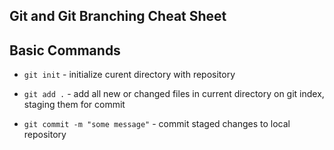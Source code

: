 ## Git and Git Branching Cheat Sheet


## Basic Commands
* `git init` - initialize curent directory with repository

* `git add .` - add all new or changed files in current directory on git index, staging them for commit

* `git commit -m "some message"` - commit staged changes to local repository
